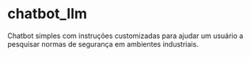 # chatbot_llm
Chatbot simples com instruções customizadas para ajudar um usuário a pesquisar normas de segurança em ambientes industriais.

